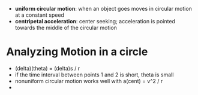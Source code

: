- **uniform circular motion**: when an object goes moves in circular motion at a constant speed
- **centripetal acceleration**: center seeking; acceleration is pointed towards the middle of the circular motion
# Analyzing Motion in a circle
- (delta)(theta) = (delta)s / r
- if the time interval between points 1 and 2 is short, theta is small
- nonuniform circular motion works well with a(cent) =  v^2 / r
- 